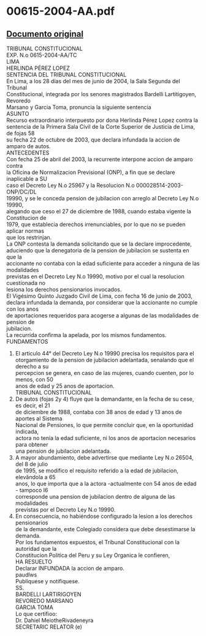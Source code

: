 
00615-2004-AA.pdf
=================
  
[Documento original](https://tc.gob.pe/jurisprudencia/2004/00615-2004-AA.pdf)  
---  
TRIBUNAL CONSTITUCIONAL  
EXP. N.o 0615-2004-AA/TC  
LIMA  
HERLINDA PÉREZ LOPEZ  
SENTENCIA DEL TRIBUNAL CONSTITUCIONAL  
En Lima, a los 28 dias del mes de junio de 2004, la Sala Segunda del Tribunal  
Constitucional, integrada por los senores magistrados Bardelli Lartitigoyen, Revoredo  
Marsano y Garcia Toma, pronuncia la siguiente sentencia  
ASUNTO  
Recurso extraordinario interpuesto por dona Herlinda Pérez Lopez contra la  
sentencia de la Primera Sala Civil de la Corte Superior de Justicia de Lima, de fojas 58  
su fecha 22 de octubre de 2003, que declara infundada la accion de amparo de autos.  
ANTECEDENTES  
Con fecha 25 de abril del 2003, la recurrente interpone accion de amparo contra  
la Oficina de Normalizacion Previsional (ONP), a fin que se declare inaplicable a SU  
caso el Decreto Ley N.o 25967 y la Resolucion N.o 000028514-2003-ONP/DC/DL  
19990, y se le conceda pension de jubilacion con arreglo al Decreto Ley N.o 19990,  
alegando que ceso el 27 de diciembre de 1988, cuando estaba vigente la Constitucion de  
1979, que establecia derechos irrenunciables, por lo que no se pueden aplicar normas  
que los restrinjan.  
La ONP contesta la demanda solicitando que se la declare improcedente,  
aduciendo que la denegatoria de la pension de jubilacion se sustenta en que la  
accionante no contaba con la edad suficiente para acceder a ninguna de las modalidades  
previstas en el Decreto Ley N.o 19990, motivo por el cual la resolucion cuestionada no  
lesiona los derechos pensionarios invocados.  
El Vigésimo Quinto Juzgado Civil de Lima, con fecha 16 de junio de 2003,  
declara infundada la demanda, por considerar que la accionante no cumple con los anos  
de aportaciones requeridos para acogerse a algunas de las modalidades de pension de  
jubilacion.  
La recurrida confirma la apelada, por los mismos fundamentos.  
FUNDAMENTOS  
1. El articulo 44° del Decreto Ley N.o 19990 precisa los requisitos para el  
otorgamiento de la pension de jubilacion adelantada, senalando que el derecho a su  
percepcion se genera, en caso de las mujeres, cuando cuenten, por lo menos, con 50  
anos de edad y 25 anos de aportacion.  
TRIBUNAL CONSTITUCIONAL  
2. De autos (fojas 2y 4) fluye que la demandante, en la fecha de su cese, es decir, el 21  
de diciembre de 1988, contaba con 38 anos de edad y 13 anos de aportes al Sistema  
Nacional de Pensiones, lo que permite concluir que, en la oportunidad indicada,  
actora no tenia la edad suficiente, ni los anos de aportacion necesarios para obtener  
una pension de jubilacion adelantada.  
3. A mayor abundamiento, debe advertirse que mediante Ley N.o 26504, del 8 de julio  
de 1995, se modifico el requisito referido a la edad de jubilacion, elevândola a 65  
anos, lo que importa que a la actora -actualmente con 54 anos de edad - tampoco I6  
corresponde una pension de jubilacion dentro de alguna de las modalidades  
previstas por el Decreto Ley N.o 19990.  
4. En consecuencia, no habiéndose configurado la lesion a los derechos pensionarios  
de la demandante, este Colegiado considera que debe desestimarse la demanda.  
Por los fundamentos expuestos, el Tribunal Constitucional con la autoridad que la  
Constitucion Politica del Peru y su Ley Organica le confieren,  
HA RESUELTO  
Declarar INFUNDADA la accion de amparo.  
paudlws  
Publiquese y notifiquese.  
SS.  
BARDELLI LARTIRIGOYEN  
REVOREDO MARSANO  
GARCIA TOMA  
Lo que certifioo:  
Dr. Dahiel MeiotheRivadeneyra  
SECRETARIC RELATOR (e)